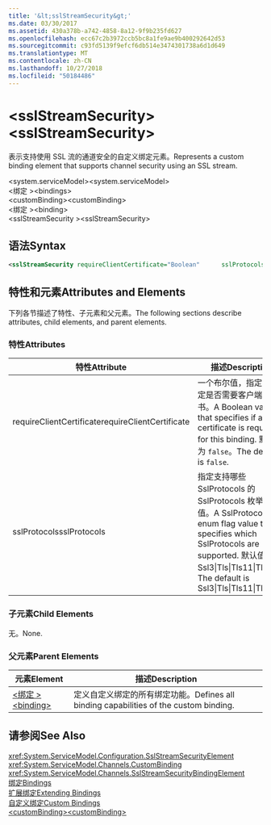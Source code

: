 ```yaml
---
title: '&lt;sslStreamSecurity&gt;'
ms.date: 03/30/2017
ms.assetid: 430a378b-a742-4858-8a12-9f9b235fd627
ms.openlocfilehash: ecc67c2b3972ccb5bc8a1fe9ae9b400292642d53
ms.sourcegitcommit: c93fd5139f9efcf6db514e3474301738a6d1d649
ms.translationtype: MT
ms.contentlocale: zh-CN
ms.lasthandoff: 10/27/2018
ms.locfileid: "50184486"
---
```

# <a name="ltsslstreamsecuritygt"></a><span data-ttu-id="4af97-102">&lt;sslStreamSecurity&gt;</span><span class="sxs-lookup"><span data-stu-id="4af97-102">&lt;sslStreamSecurity&gt;</span></span>
<span data-ttu-id="4af97-103">表示支持使用 SSL 流的通道安全的自定义绑定元素。</span><span class="sxs-lookup"><span data-stu-id="4af97-103">Represents a custom binding element that supports channel security using an SSL stream.</span></span>  
  
 <span data-ttu-id="4af97-104">\<system.serviceModel></span><span class="sxs-lookup"><span data-stu-id="4af97-104">\<system.serviceModel></span></span>  
<span data-ttu-id="4af97-105">\<绑定 ></span><span class="sxs-lookup"><span data-stu-id="4af97-105">\<bindings></span></span>  
<span data-ttu-id="4af97-106">\<customBinding></span><span class="sxs-lookup"><span data-stu-id="4af97-106">\<customBinding></span></span>  
<span data-ttu-id="4af97-107">\<绑定 ></span><span class="sxs-lookup"><span data-stu-id="4af97-107">\<binding></span></span>  
<span data-ttu-id="4af97-108">\<sslStreamSecurity ></span><span class="sxs-lookup"><span data-stu-id="4af97-108">\<sslStreamSecurity></span></span>  
  
## <a name="syntax"></a><span data-ttu-id="4af97-109">语法</span><span class="sxs-lookup"><span data-stu-id="4af97-109">Syntax</span></span>  
  
```xml  
<sslStreamSecurity requireClientCertificate="Boolean"      sslProtocols="Ssl3|Tls|Tls11|Tls12" />  
```  
  
## <a name="attributes-and-elements"></a><span data-ttu-id="4af97-110">特性和元素</span><span class="sxs-lookup"><span data-stu-id="4af97-110">Attributes and Elements</span></span>  
 <span data-ttu-id="4af97-111">下列各节描述了特性、子元素和父元素。</span><span class="sxs-lookup"><span data-stu-id="4af97-111">The following sections describe attributes, child elements, and parent elements.</span></span>  
  
### <a name="attributes"></a><span data-ttu-id="4af97-112">特性</span><span class="sxs-lookup"><span data-stu-id="4af97-112">Attributes</span></span>  
  
|<span data-ttu-id="4af97-113">特性</span><span class="sxs-lookup"><span data-stu-id="4af97-113">Attribute</span></span>|<span data-ttu-id="4af97-114">描述</span><span class="sxs-lookup"><span data-stu-id="4af97-114">Description</span></span>|  
|---------------|-----------------|  
|<span data-ttu-id="4af97-115">requireClientCertificate</span><span class="sxs-lookup"><span data-stu-id="4af97-115">requireClientCertificate</span></span>|<span data-ttu-id="4af97-116">一个布尔值，指定此绑定是否需要客户端证书。</span><span class="sxs-lookup"><span data-stu-id="4af97-116">A Boolean value that specifies if a client certificate is required for this binding.</span></span> <span data-ttu-id="4af97-117">默认值为 `false`。</span><span class="sxs-lookup"><span data-stu-id="4af97-117">The default is `false`.</span></span>|  
|<span data-ttu-id="4af97-118">sslProtocols</span><span class="sxs-lookup"><span data-stu-id="4af97-118">sslProtocols</span></span>|<span data-ttu-id="4af97-119">指定支持哪些 SslProtocols 的 SslProtocols 枚举标志值。</span><span class="sxs-lookup"><span data-stu-id="4af97-119">A SslProtocols enum flag value that specifies which SslProtocols are supported.</span></span> <span data-ttu-id="4af97-120">默认值是 Ssl3&#124;Tls&#124;Tls11&#124;Tls12。</span><span class="sxs-lookup"><span data-stu-id="4af97-120">The default is Ssl3&#124;Tls&#124;Tls11&#124;Tls12.</span></span>|  
  
### <a name="child-elements"></a><span data-ttu-id="4af97-121">子元素</span><span class="sxs-lookup"><span data-stu-id="4af97-121">Child Elements</span></span>  
 <span data-ttu-id="4af97-122">无。</span><span class="sxs-lookup"><span data-stu-id="4af97-122">None.</span></span>  
  
### <a name="parent-elements"></a><span data-ttu-id="4af97-123">父元素</span><span class="sxs-lookup"><span data-stu-id="4af97-123">Parent Elements</span></span>  
  
|<span data-ttu-id="4af97-124">元素</span><span class="sxs-lookup"><span data-stu-id="4af97-124">Element</span></span>|<span data-ttu-id="4af97-125">描述</span><span class="sxs-lookup"><span data-stu-id="4af97-125">Description</span></span>|  
|-------------|-----------------|  
|[<span data-ttu-id="4af97-126">\<绑定 ></span><span class="sxs-lookup"><span data-stu-id="4af97-126">\<binding></span></span>](../../../../../docs/framework/misc/binding.md)|<span data-ttu-id="4af97-127">定义自定义绑定的所有绑定功能。</span><span class="sxs-lookup"><span data-stu-id="4af97-127">Defines all binding capabilities of the custom binding.</span></span>|  
  
## <a name="see-also"></a><span data-ttu-id="4af97-128">请参阅</span><span class="sxs-lookup"><span data-stu-id="4af97-128">See Also</span></span>  
 <xref:System.ServiceModel.Configuration.SslStreamSecurityElement>  
 <xref:System.ServiceModel.Channels.CustomBinding>  
 <xref:System.ServiceModel.Channels.SslStreamSecurityBindingElement>  
 [<span data-ttu-id="4af97-129">绑定</span><span class="sxs-lookup"><span data-stu-id="4af97-129">Bindings</span></span>](../../../../../docs/framework/wcf/bindings.md)  
 [<span data-ttu-id="4af97-130">扩展绑定</span><span class="sxs-lookup"><span data-stu-id="4af97-130">Extending Bindings</span></span>](../../../../../docs/framework/wcf/extending/extending-bindings.md)  
 [<span data-ttu-id="4af97-131">自定义绑定</span><span class="sxs-lookup"><span data-stu-id="4af97-131">Custom Bindings</span></span>](../../../../../docs/framework/wcf/extending/custom-bindings.md)  
 [<span data-ttu-id="4af97-132">\<customBinding></span><span class="sxs-lookup"><span data-stu-id="4af97-132">\<customBinding></span></span>](../../../../../docs/framework/configure-apps/file-schema/wcf/custombinding.md)
